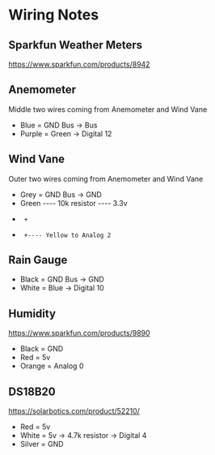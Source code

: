 ﻿# Wiring Notes

Sparkfun Weather Meters
-----------------------

https://www.sparkfun.com/products/8942

Anemometer
----------

Middle two wires coming from Anemometer and Wind Vane

* Blue = GND Bus -> Bus
* Purple = Green -> Digital 12

Wind Vane
---------

Outer two wires coming from Anemometer and Wind Vane

* Grey = GND Bus -> GND
* Green ---- 10k resistor ---- 3.3v
*      +
*	   +---- Yellow to Analog 2

Rain Gauge
----------

* Black = GND Bus -> GND
* White = Blue -> Digital 10

Humidity
--------

https://www.sparkfun.com/products/9890

* Black = GND
* Red = 5v
* Orange = Analog 0

DS18B20
-------

https://solarbotics.com/product/52210/

* Red = 5v
* White = 5v -> 4.7k resistor -> Digital 4
* Silver = GND